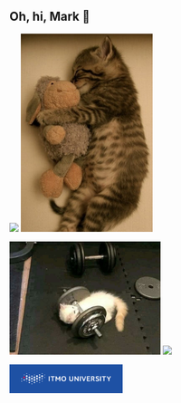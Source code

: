 ## Oh, hi, Mark 👋 

<img src="https://github-readme-stats.vercel.app/api/top-langs/?username=vsev0l0d&layout=compact&theme=tokyonight&langs_count=10" height="350"/> <img src="nudes/hug.jpg" height="350"/>

<img src="nudes/gym.jpg" height="200"/> <img src="https://github-readme-stats.vercel.app/api?username=vsev0l0d&show_icons=true&theme=tokyonight" height="200"/>

<a href="https://en.itmo.ru/"><img src="nudes/itmo.png" width="200"/></a>
